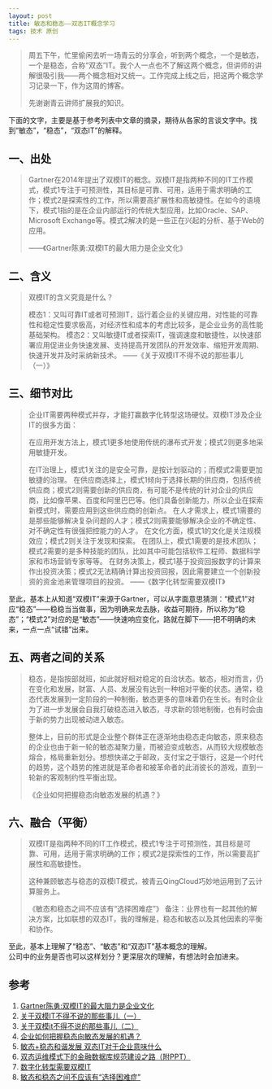```yaml
---
layout: post
title: 敏态和稳态——双态IT概念学习
tags: 技术 原创
---
```


> 周五下午，忙里偷闲去听一场青云的分享会，听到两个概念，一个是敏态，一个是稳态，合称“双态”IT。我个人一点也不了解这两个概念，但讲师的讲解很吸引我——两个概念相对又统一。工作完成上线之后，把这两个概念学习记录一下，作为这周的博客。
>
> 先谢谢青云讲师扩展我的知识。

下面的文字，主要是基于参考列表中文章的摘录，期待从各家的言谈文字中。找到“敏态”，“稳态”，“双态IT”的解释。

## 一、出处

> Gartner在2014年提出了双模IT的概念。双模IT是指两种不同的IT工作模式，模式1专注于可预测性，其目标是可靠、可用，适用于需求明确的工作；模式2是探索性的工作，所以需要高扩展性和高敏捷性。在如今的语境下，模式1指的是在企业内部运行的传统大型应用，比如Oracle、SAP、Microsoft Exchange等。模式2解决的是一些正在兴起的分析、基于Web的应用。
>
> ——《Gartner陈勇:双模IT的最大阻力是企业文化》


## 二、含义

> 双模IT的含义究竟是什么？
>
> 模态1：又叫可靠IT或者可预测IT，运行着企业的关键应用，对性能的可靠性和稳定性要求极高，对经济性和成本的考虑比较多，是企业业务的高性能基础架构。
> 模态2：又叫敏捷IT或者探索IT，强调速度和敏捷性，以快速部署应用促进业务快速发展、支持提高开发团队的开发效率、缩短开发周期、快速开发并及时采纳新技术。
> ——《关于双模IT不得不说的那些事儿（一）》


## 三、细节对比
> 企业IT需要两种模式并存，才能打赢数字化转型这场硬仗。双模IT涉及企业IT的很多方面：
>
> 在应用开发方法上，模式1更多地使用传统的瀑布式开发；模式2则更多地采用敏捷开发。
>
> 在IT治理上，模式1关注的是安全可靠，是按计划驱动的；而模式2需要更加敏捷的治理。
在供应商选择上，模式1倾向于选择长期的供应商，包括传统供应商；模式2则需要创新的供应商，有可能不是传统的针对企业的供应商，比如像苹果、百度和阿里巴巴等。他们具备创新能力，所以企业在探索新模式时，需要应用到这些供应商的创新点。
> 在人才需求上，模式1需要的是那些能够解决复杂问题的人才；模式2则需要能够解决企业的不确定性、对不确定性有很强把控能力的人才。
> 在文化方面，模式1的文化是关注规模效应；模式2则关注于发现和探索。
> 在团队上，模式1需要的是技术团队；模式2需要的是多种技能的团队，比如其中可能包括软件工程师、数据科学家和市场营销专家等等。
> 在财务决策上，模式1基于投资回报数字的计算来作出投资决策；模式2无法精确计算出投资回报，因此需要建立一个创新投资的资金池来管理项目的投资。
> ——《数字化转型需要双模IT》

至此，基本上从知道“双模IT”来源于Gartner，可以从字面意思猜测：“模式1”对应“稳态”——稳稳当当做事，因为明确来龙去脉，收益可期待，所以称为“稳态”；“模式2”对应的是“敏态”——快速响应变化，路就在脚下——把不明确的未来，一点一点“试错”出来。

## 五、两者之间的关系

> 稳态，是指按部就班，如此就好相对稳定的自洽状态。敏态，相对而言，仍在变化和发展，财富、人员、发展没有达到一种相对平衡的状态。通常，稳态代表发展到一定阶段的一种制衡，敏态更多的意味着仍在生长。有时企业为了进一步发展会自我打破稳态进入敏态，寻求新的领地制衡，也有时会由于新的势力出现被动进入敏态。
> 
> 整体上，目前的形式是企业整个群体正在逐渐地由稳态走向敏态，原来稳态的企业也由于新一轮的敏态凝聚力量，而被迫变成敏态，从而较大规模敏态熔合，格局重新划分。想想快递之于邮政，支付宝之于银行，这是一个时代的趋势，这个趋势的推进就是革命者和被革命者的此消彼长的游戏，直到一轮新的客观制约性平衡出现。
>
> 《企业如何把握稳态向敏态发展的机遇？》

## 六、融合（平衡）

> 双模IT是指两种不同的IT工作模式，模式1专注于可预测性，其目标是可靠、可用，适用于需求明确的工作；模式2是探索性的工作，所以需要高扩展性和高敏捷性。
> 
> 这种兼顾敏态与稳态的双模IT模式，被青云QingCloud巧妙地运用到了云计算服务上。
>
> 《敏态和稳态之间不应该有“选择困难症”》
> 备注：业界也有一起其他的解决方案，比如联想的双态IT，我的理解是，稳态和敏态以及其他因素的平衡和协作。

至此，基本上理解了“稳态”、“敏态”和“双态IT”基本概念的理解。  
公司中的业务是否也可以这样划分？更深层次的理解，有想法时会加进来。


## 参考

1. [Gartner陈勇:双模IT的最大阻力是企业文化](http://cio.yesky.com/201/105260201.shtml)
1. [关于双模IT不得不说的那些事儿（一）](http://blog.qingteng.cn/2016/10/15/关于双模it不得不说的那些事儿（一）/)
1. [关于双模it不得不说的那些事儿（二）](http://blog.qingteng.cn/2016/10/15/关于双模it不得不说的那些事儿（二）/)
1. [企业如何把握稳态向敏态发展的机遇？](http://news.mbalib.com/story/235943)
1. [敏态+稳态和谐发展 双态IT对于企业意味什么](http://servers.pconline.com.cn/859/8598000.html)
1. [双态运维模式下的金融数据库规范建设之路（附PPT）](http://dbaplus.cn/news-21-1343-1.html)
1. [数字化转型需要双模IT](http://e.huawei.com/cn/publications/cn/ict_insights/201612301112/new-ict/201612301532)
1. [敏态和稳态之间不应该有“选择困难症”](http://blog.csdn.net/Z1Y492Vn3ZYD9et3B06/article/details/78809131)
